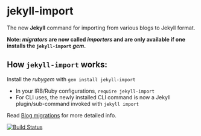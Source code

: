 jekyll-import
=============

The new __Jekyll__ command for importing from various blogs to Jekyll format.

**Note: _migrators_ are now called _importers_ and are only available if one installs the `jekyll-import` _gem_.**

How `jekyll-import` works:
---

Install the _rubygem_ with `gem install jekyll-import`
* In your IRB/Ruby configurations, `require jekyll-import`
* For CLI uses, the newly installed CLI command is now a Jekyll plugin/sub-command invoked with `jekyll import`

Read [Blog migrations](http://jekyllrb.com/docs/migrations/) for more detailed info.

[![Build
Status](https://travis-ci.org/jekyll/jekyll-import.png?branch=master)](https://travis-ci.org/jekyll/jekyll-import)
